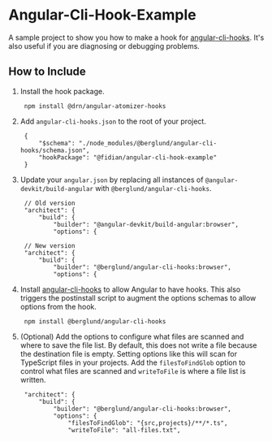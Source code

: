 Angular-Cli-Hook-Example
========================

A sample project to show you how to make a hook for [angular-cli-hooks]. It's also useful if you are diagnosing or debugging problems.


How to Include
--------------

1. Install the hook package.

        npm install @drn/angular-atomizer-hooks

2. Add `angular-cli-hooks.json` to the root of your project.

        {
            "$schema": "./node_modules/@berglund/angular-cli-hooks/schema.json",
            "hookPackage": "@fidian/angular-cli-hook-example"
        }

3. Update your `angular.json` by replacing all instances of `@angular-devkit/build-angular` with `@berglund/angular-cli-hooks`.

        // Old version
        "architect": {
            "build": {
                "builder": "@angular-devkit/build-angular:browser",
                "options": {

        // New version
        "architect": {
            "build": {
                "builder": "@berglund/angular-cli-hooks:browser",
                "options": {

4. Install [angular-cli-hooks] to allow Angular to have hooks. This also triggers the postinstall script to augment the options schemas to allow options from the hook.

        npm install @berglund/angular-cli-hooks

5. (Optional) Add the options to configure what files are scanned and where to save the file list. By default, this does not write a file because the destination file is empty. Setting options like this will scan for TypeScript files in your projects. Add the `filesToFindGlob` option to control what files are scanned and `writeToFile` is where a file list is written.

        "architect": {
            "build": {
                "builder": "@berglund/angular-cli-hooks:browser",
                "options": {
                    "filesToFindGlob": "{src,projects}/**/*.ts",
                    "writeToFile": "all-files.txt",

[angular-cli-hooks]: https://github.com/blidblid/berglund/tree/main/projects/angular-cli-hooks
